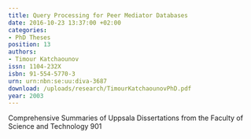 ```yaml
---
title: Query Processing for Peer Mediator Databases
date: 2016-10-23 13:37:00 +02:00
categories:
- PhD Theses
position: 13
authors:
- Timour Katchaounov
issn: 1104-232X
isbn: 91-554-5770-3
urn: urn:nbn:se:uu:diva-3687
download: /uploads/research/TimourKatchaounovPhD.pdf
year: 2003
---
```


Comprehensive Summaries of Uppsala Dissertations from the Faculty of Science and Technology 901
